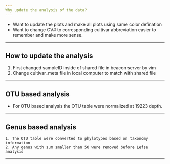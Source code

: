 ```yaml
---
Why update the analysis of the data?
---
```


* Want to update the plots and make all plots using same color defination
* Want to change CV# to corresponding cultivar abbreviation easier to remember and make more sense.



---
How to update the analysis 
---

  1. First changed sampleID inside of shared file in beacon server by vim
  2. Change cultivar_meta file in local computer to match with shared file

---
OTU based analysis
---
* For OTU based analysis the OTU table were normalized at 19223 depth.


---
Genus based analysis
---

    1. The OTU table were converted to phylotypes based on taxonomy information 
    2. Any genus with sum smaller than 50 were removed before Lefse analysis
---

  
